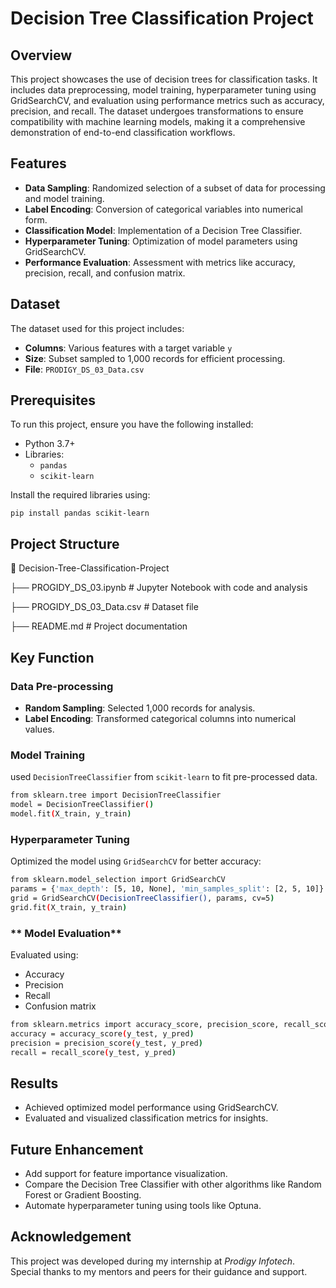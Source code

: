 # **Decision Tree Classification Project**  

## **Overview**  

This project showcases the use of decision trees for classification tasks. It includes data preprocessing, model training, hyperparameter 
tuning using GridSearchCV, and evaluation using performance metrics such as accuracy, precision, and recall. The dataset undergoes transformations 
to ensure compatibility with machine learning models, making it a comprehensive demonstration of end-to-end classification workflows.

## **Features**  

- **Data Sampling**: Randomized selection of a subset of data for processing and model training.  
- **Label Encoding**: Conversion of categorical variables into numerical form.  
- **Classification Model**: Implementation of a Decision Tree Classifier.
- **Hyperparameter Tuning**: Optimization of model parameters using GridSearchCV.
- **Performance Evaluation**: Assessment with metrics like accuracy, precision, recall, and confusion matrix.

## **Dataset**  

The dataset used for this project includes:  
- **Columns**: Various features with a target variable `y`
- **Size**: Subset sampled to 1,000 records for efficient processing.
- **File**: `PRODIGY_DS_03_Data.csv`  

## **Prerequisites**  

To run this project, ensure you have the following installed:  
- Python 3.7+  
- Libraries:  
  - `pandas`  
  - `scikit-learn`   

Install the required libraries using:  
```  
pip install pandas scikit-learn
```

## **Project Structure**

📂 Decision-Tree-Classification-Project

├── PROGIDY_DS_03.ipynb    # Jupyter Notebook with code and analysis

├── PROGIDY_DS_03_Data.csv # Dataset file

├── README.md              # Project documentation


## **Key Function**

### **Data Pre-processing**
- **Random Sampling**: Selected 1,000 records for analysis.
- **Label Encoding**: Transformed categorical columns into numerical values.

### **Model Training**
used `DecisionTreeClassifier` from `scikit-learn` to fit pre-processed data.

```bash
from sklearn.tree import DecisionTreeClassifier
model = DecisionTreeClassifier()
model.fit(X_train, y_train)
```

### **Hyperparameter Tuning**
Optimized the model using `GridSearchCV` for better accuracy:

```bash
from sklearn.model_selection import GridSearchCV
params = {'max_depth': [5, 10, None], 'min_samples_split': [2, 5, 10]}
grid = GridSearchCV(DecisionTreeClassifier(), params, cv=5)
grid.fit(X_train, y_train)
```

### ** Model Evaluation**
Evaluated using:
- Accuracy
- Precision
- Recall
- Confusion matrix

```bash
from sklearn.metrics import accuracy_score, precision_score, recall_score
accuracy = accuracy_score(y_test, y_pred)
precision = precision_score(y_test, y_pred)
recall = recall_score(y_test, y_pred)
```

## **Results**

- Achieved optimized model performance using GridSearchCV.
- Evaluated and visualized classification metrics for insights.

## **Future Enhancement**
- Add support for feature importance visualization.
- Compare the Decision Tree Classifier with other algorithms like Random Forest or Gradient Boosting.
- Automate hyperparameter tuning using tools like Optuna.

## **Acknowledgement** 
This project was developed during my internship at _Prodigy Infotech_. Special thanks to my mentors and peers for their guidance and support.

